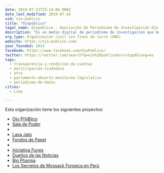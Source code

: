 ```yaml
---
date: 2019-07-21T23:14:06.000Z
date_last_modified: 2019-07-24
uid: ojo-publico
title: "Ojopúblico"
legal_name: Ojopúblico - Asociación De Periodismo De Investigación Ojo Público
description: "Es un medio digital de periodismo de investigación que busca ofrecer nuevas narrativas sobre historias relevantes, noticias coyunturales y herramientas de información innovadoras."
org_type: Organización civil sin fines de lucro (ONG)
website: https://ojo-publico.com/
year_founded: 2014
facebook: https://www.facebook.com/OjoPublico/
twitter: https://twitter.com/search?q=ojo%20publico&src=typd&lang=es
tags:
  - transparencia-y-rendicion-de-cuentas
  - participación-ciudadana
  - otro
  - parlamento-abierto-monitoreo-legislativo
  - periodismo-de-datos
cities: 
  - Lima

---
```


Esta organización tiene los siguientes proyectos:

- [Ojo Pì¼Blico](/i/ojo-pi-blico.html)
- [Sala de Poder](/i/sala-del-poder.html)
- [](/i/vihsion-ciudadana-tecnologia-periodismo-y-experiencia-en-el-sector-para-monitorear-analizar-y-comparar-politicas-publicas-en-vih-en-latinoamerica.html)
- [Lava Jato](/i/lava-jato.html)
- [Fondos de Papel](/i/fondos-de-papel.html)
- [](/i/iniciativa-funes-un-metabuscador-para-identificar-personas-de-perfil-de-riesgo-en-la-politica-del-peru.html)
- [Iniciativa Funes](/i/iniciativa-funes.html)
- [Dueños de las Noticias](/i/duenos-de-la-noticia.html)
- [Big Pharma](/i/big-pharma.html)
- [Los Secretos de Mossack Fonseca en Perú](/i/panama-papers.html)
